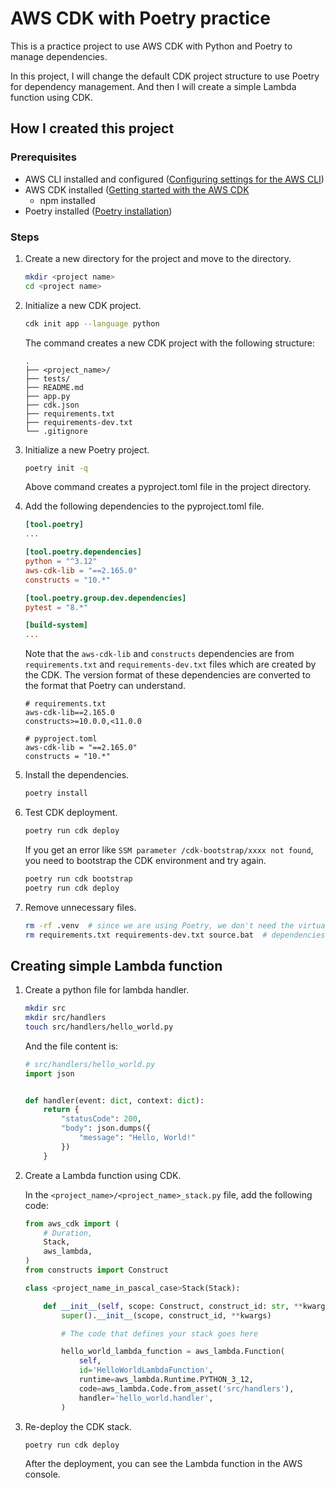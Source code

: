 # AWS CDK with Poetry practice

This is a practice project to use AWS CDK with Python and Poetry to manage dependencies.

In this project, I will change the default CDK project structure to use Poetry for dependency management.
And then I will create a simple Lambda function using CDK.

## How I created this project

### Prerequisites

- AWS CLI installed and configured ([Configuring settings for the AWS CLI](https://docs.aws.amazon.com/cli/latest/userguide/cli-configure-quickstart.html))
- AWS CDK installed ([Getting started with the AWS CDK](https://docs.aws.amazon.com/cdk/v2/guide/getting_started.html)
  - npm installed
- Poetry installed ([Poetry installation](https://python-poetry.org/docs/#installation))

### Steps

1. Create a new directory for the project and move to the directory.

    ```bash
    mkdir <project name>
    cd <project name>
    ```

2. Initialize a new CDK project.

    ```bash
    cdk init app --language python
    ```

    The command creates a new CDK project with the following structure:

    ```plaintext
    .
    ├── <project_name>/
    ├── tests/
    ├── README.md
    ├── app.py
    ├── cdk.json
    ├── requirements.txt
    ├── requirements-dev.txt
    └── .gitignore
    ```

3. Initialize a new Poetry project.

    ```bash
    poetry init -q
    ```

   Above command creates a pyproject.toml file in the project directory.

4. Add the following dependencies to the pyproject.toml file.

    ```toml
    [tool.poetry]
    ...

    [tool.poetry.dependencies]
    python = "^3.12"
    aws-cdk-lib = "==2.165.0"
    constructs = "10.*"

    [tool.poetry.group.dev.dependencies]
    pytest = "8.*"

    [build-system]
    ...
    ```

    Note that the `aws-cdk-lib` and `constructs` dependencies are from `requirements.txt` and `requirements-dev.txt` files which are created by the CDK.
    The version format of these dependencies are converted to the format that Poetry can understand.

    ```plaintext
    # requirements.txt
    aws-cdk-lib==2.165.0
    constructs>=10.0.0,<11.0.0
    
    # pyproject.toml
    aws-cdk-lib = "==2.165.0"
    constructs = "10.*"
    ```

5. Install the dependencies.

    ```bash
    poetry install
    ```

6. Test CDK deployment.

    ```bash
    poetry run cdk deploy
    ```

    If you get an error like `SSM parameter /cdk-bootstrap/xxxx not found`, you need to bootstrap the CDK environment and try again.

    ```bash
    poetry run cdk bootstrap
    poetry run cdk deploy
    ```

7. Remove unnecessary files.

    ```bash
    rm -rf .venv  # since we are using Poetry, we don't need the virtual environment created by CDK
    rm requirements.txt requirements-dev.txt source.bat  # dependencies are managed by Poetry not requirements.txt etc.
    ```

## Creating simple Lambda function

1. Create a python file for lambda handler.

    ```bash
    mkdir src
    mkdir src/handlers
    touch src/handlers/hello_world.py
    ```

    And the file content is:

    ```python
    # src/handlers/hello_world.py
    import json


    def handler(event: dict, context: dict):
        return {
            "statusCode": 200,
            "body": json.dumps({
                "message": "Hello, World!"
            })
        }

    ```

2. Create a Lambda function using CDK.

    In the `<project_name>/<project_name>_stack.py` file, add the following code:

    ```python
    from aws_cdk import (
        # Duration,
        Stack,
        aws_lambda,
    )
    from constructs import Construct

    class <project_name_in_pascal_case>Stack(Stack):

        def __init__(self, scope: Construct, construct_id: str, **kwargs) -> None:
            super().__init__(scope, construct_id, **kwargs)

            # The code that defines your stack goes here

            hello_world_lambda_function = aws_lambda.Function(
                self,
                id='HelloWorldLambdaFunction',
                runtime=aws_lambda.Runtime.PYTHON_3_12,
                code=aws_lambda.Code.from_asset('src/handlers'),
                handler='hello_world.handler',
            )
    ```

3. Re-deploy the CDK stack.

    ```bash
    poetry run cdk deploy
    ```

    After the deployment, you can see the Lambda function in the AWS console.
